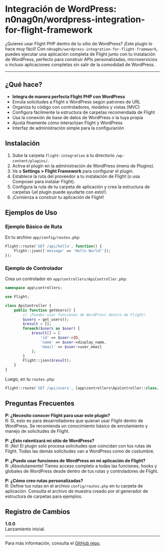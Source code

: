 # Integración de WordPress: n0nag0n/wordpress-integration-for-flight-framework

¿Quieres usar Flight PHP dentro de tu sitio de WordPress? ¡Este plugin lo hace muy fácil! Con `n0nag0n/wordpress-integration-for-flight-framework`, puedes ejecutar una aplicación completa de Flight junto con tu instalación de WordPress, perfecto para construir APIs personalizadas, microservicios o incluso aplicaciones completas sin salir de la comodidad de WordPress.

---

## ¿Qué hace?

- **Integra de manera perfecta Flight PHP con WordPress**
- Enruta solicitudes a Flight o WordPress según patrones de URL
- Organiza tu código con controladores, modelos y vistas (MVC)
- Configura fácilmente la estructura de carpetas recomendada de Flight
- Usa la conexión de base de datos de WordPress o la tuya propia
- Ajusta finamente cómo interactúan Flight y WordPress
- Interfaz de administración simple para la configuración

## Instalación

1. Sube la carpeta `flight-integration` a tu directorio `/wp-content/plugins/`.
2. Activa el plugin en la administración de WordPress (menú de Plugins).
3. Ve a **Settings > Flight Framework** para configurar el plugin.
4. Establece la ruta del proveedor a tu instalación de Flight (o usa Composer para instalar Flight).
5. Configura la ruta de tu carpeta de aplicación y crea la estructura de carpetas (¡el plugin puede ayudarte con esto!).
6. ¡Comienza a construir tu aplicación de Flight!

## Ejemplos de Uso

### Ejemplo Básico de Ruta
En tu archivo `app/config/routes.php`:

```php
Flight::route('GET /api/hello', function() {
    Flight::json(['message' => 'Hello World!']);
});
```

### Ejemplo de Controlador

Crea un controlador en `app/controllers/ApiController.php`:

```php
namespace app\controllers;

use Flight;

class ApiController {
    public function getUsers() {
        // ¡Puedes usar funciones de WordPress dentro de Flight!
        $users = get_users();
        $result = [];
        foreach($users as $user) {
            $result[] = [
                'id' => $user->ID,
                'name' => $user->display_name,
                'email' => $user->user_email
            ];
        }
        Flight::json($result);
    }
}
```

Luego, en tu `routes.php`:

```php
Flight::route('GET /api/users', [app\controllers\ApiController::class, 'getUsers']);
```

## Preguntas Frecuentes

**P: ¿Necesito conocer Flight para usar este plugin?**  
R: Sí, esto es para desarrolladores que quieran usar Flight dentro de WordPress. Se recomienda un conocimiento básico de enrutamiento y manejo de solicitudes de Flight.

**P: ¿Esto ralentizará mi sitio de WordPress?**  
R: ¡No! El plugin solo procesa solicitudes que coincidan con tus rutas de Flight. Todas las demás solicitudes van a WordPress como de costumbre.

**P: ¿Puedo usar funciones de WordPress en mi aplicación de Flight?**  
R: ¡Absolutamente! Tienes acceso completo a todas las funciones, hooks y globales de WordPress desde dentro de tus rutas y controladores de Flight.

**P: ¿Cómo creo rutas personalizadas?**  
R: Define tus rutas en el archivo `config/routes.php` en tu carpeta de aplicación. Consulta el archivo de muestra creado por el generador de estructura de carpetas para ejemplos.

## Registro de Cambios

**1.0.0**  
Lanzamiento inicial.

---

Para más información, consulta el [GitHub repo](https://github.com/n0nag0n/wordpress-integration-for-flight-framework).